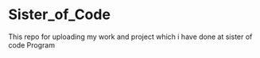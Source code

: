# Sister_of_Code
 This repo for uploading my work and project which i have done at sister of code Program
